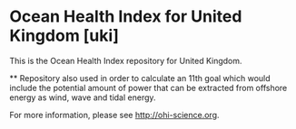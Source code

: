 # Ocean Health Index for United Kingdom [uki]

This is the Ocean Health Index repository for United Kingdom. 

** Repository also used in order to calculate an 11th goal which would include the potential amount of power that can be extracted from offshore energy as wind, wave and tidal energy. 

For more information, please see http://ohi-science.org.
